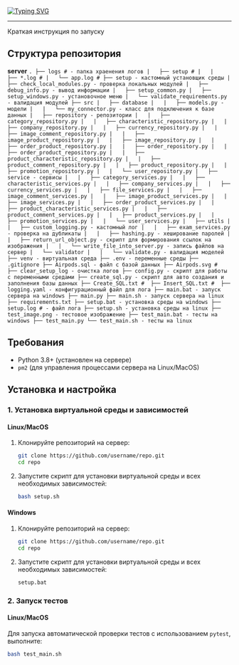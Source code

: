 <a href="https://git.io/typing-svg"><img src="https://readme-typing-svg.herokuapp.com?font=Fira+Code&weight=100&size=32&pause=1000&center=true&vCenter=true&multiline=true&repeat=false&random=false&width=950&lines=Airpods" alt="Typing SVG" /></a>

---

Краткая инструкция по запуску

## Структура репозитория

**server**
    ```
    .
    ├── logs # - папка храенения логов
    |   ├── setup #
    |   |   ├── *.log #
    |   └── app.log #
    ├── setup - кастомный установщик среды
    |   ├── check_local_modules.py - проверка локальных модулей
    |   ├── debug_info.py - вывод информации
    |   ├── setup_common.py
    |   ├── setup_windows.py - установочное меню
    |   └── validate_requirements.py - валидация модулей
    ├── src
    |   ├── database
    |   |   ├── models.py - модели
    |   |   └── my_connector.py - класс для подключения к базе данных
    |   ├── repository - репозитории
    |   |   ├── category_repository.py
    |   |   ├── characteristic_repository.py
    |   |   ├── company_repository.py
    |   |   ├── currency_repository.py
    |   |   ├── image_comment_repository.py
    |   |   ├── image_product_repository.py
    |   |   ├── image_repository.py
    |   |   ├── order_product_repository.py
    |   |   ├── order_repository.py
    |   |   ├── order_product_repository.py
    |   |   ├── product_characteristic_repository.py
    |   |   ├── product_comment_repository.py
    |   |   ├── product_repository.py
    |   |   ├── promotion_repository.py
    |   |   └── user_repository.py
    |   ├── service - сервисы
    |   |   ├── category_services.py
    |   |   ├── characteristic_services.py
    |   |   ├── company_services.py
    |   |   ├── currency_services.py
    |   |   ├── file_services.py
    |   |   ├── image_comment_services.py
    |   |   ├── image_product_services.py
    |   |   ├── image_services.py
    |   |   ├── order_product_services.py
    |   |   ├── product_characteristic_services.py
    |   |   ├── product_comment_services.py
    |   |   ├── product_services.py
    |   |   ├── promotion_services.py
    |   |   └── user_services.py
    |   ├── utils
    |   |   ├── custom_logging.py - кастомный лог
    |   |   ├── exam_services.py - проверка на дубликаты
    |   |   ├── hashing.py - хеширование паролей
    |   |   ├── return_url_object.py - скрипт для формирования ссылок на изображения
    |   |   └── write_file_into_server.py - запись файлов на сервер
    |   └── validator
    |   |   └── validate.py - валидация моделей
    ├── venv - виртуальная среда
    ├── .env - переменные среды
    ├── .gitignore
    ├── Airpods.sql - файл с базой данных
    ├── Airpods.svg # 
    ├── clear_setup_log - очистка логов
    ├── config.py - скрипт для работы с переменными средами
    ├── create_sql.py - скрипт для авто создания и заполнения базы данных
    ├── Create_SQL.txt # 
    ├── Insert_SQL.txt # 
    ├── logging.yaml - конфигурационный файл для лога
    ├── main.bat - запуск сервера на windows
    ├── main.py
    ├── main.sh - запуск сервера на linux
    ├── requirements.txt
    ├── setup.bat - установка среды на windows
    ├── setup.log # - файл лога
    ├── setup.sh - установка среды на linux
    ├── test_image.png - тестовое изображение
    ├── test_main.bat - тесты на windows
    ├── test_main.py
    └── test_main.sh - тесты на linux
    ```

  ## Требования
- Python 3.8+ (установлен на сервере)
- `pm2` (для управления процессами сервера на Linux/MacOS)

## Установка и настройка

### 1. Установка виртуальной среды и зависимостей

#### Linux/MacOS

1. Клонируйте репозиторий на сервер:
    ```bash
    git clone https://github.com/username/repo.git
    cd repo
    ```

2. Запустите скрипт для установки виртуальной среды и всех необходимых зависимостей:
    ```bash
    bash setup.sh
    ```

#### Windows

1. Клонируйте репозиторий на сервер:
    ```bash
    git clone https://github.com/username/repo.git
    cd repo
    ```

2. Запустите скрипт для установки виртуальной среды и всех необходимых зависимостей:
    ```cmd
    setup.bat
    ```

### 2. Запуск тестов

#### Linux/MacOS

Для запуска автоматической проверки тестов с использованием `pytest`, выполните:
```bash
bash test_main.sh
